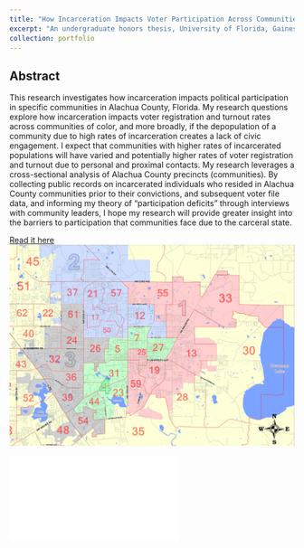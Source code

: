 ```yaml
---
title: "How Incarceration Impacts Voter Participation Across Communities"
excerpt: "An undergraduate honors thesis, University of Florida, Gainesville FL - April 2021"
collection: portfolio
---
```


## Abstract

This research investigates how incarceration impacts political participation in specific communities in Alachua County, Florida. My research questions explore how incarceration impacts voter registration and turnout rates across communities of color, and more broadly, if the depopulation of a community due to high rates of incarceration creates a lack of civic engagement. I expect that communities with higher rates of incarcerated populations will have varied and potentially higher rates of voter registration and turnout due to personal and proximal contacts. My research leverages a cross-sectional analysis of Alachua County precincts (communities). By collecting public records on incarcerated individuals who resided in Alachua County communities prior to their convictions, and subsequent voter file data, and informing my theory of “participation deficits” through interviews with community leaders, I hope my research will provide greater insight into the barriers to participation that communities face due to the carceral state.

[Read it here](http://s-vargas.github.io/files/thesis.pdf)
<br/><img src='/images/GNV_map.png'>


<object data="../files/thesis.pdf" width="1000" height="1000" type='application/pdf'></object>

<embed src="../files/thesis.pdf" type="application/pdf" />
